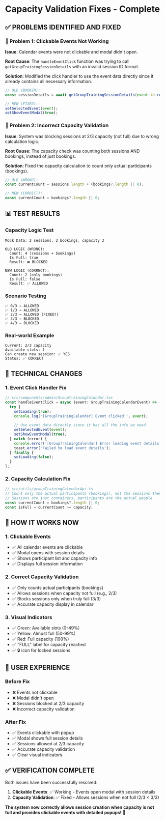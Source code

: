 # Capacity Validation Fixes - Complete

## ✅ **PROBLEMS IDENTIFIED AND FIXED**

### **🐛 Problem 1: Clickable Events Not Working**
**Issue**: Calendar events were not clickable and modal didn't open.

**Root Cause**: The `handleEventClick` function was trying to call `getGroupTrainingSessionDetails` with an invalid session ID format.

**Solution**: Modified the click handler to use the event data directly since it already contains all necessary information.

```typescript
// OLD (BROKEN):
const sessionDetails = await getGroupTrainingSessionDetails(event.id.replace('group-', ''));

// NEW (FIXED):
setSelectedEvent(event);
setShowEventModal(true);
```

### **🐛 Problem 2: Incorrect Capacity Validation**
**Issue**: System was blocking sessions at 2/3 capacity (not full) due to wrong calculation logic.

**Root Cause**: The capacity check was counting both sessions AND bookings, instead of just bookings.

**Solution**: Fixed the capacity calculation to count only actual participants (bookings).

```typescript
// OLD (WRONG):
const currentCount = sessions.length + (bookings?.length || 0);

// NEW (CORRECT):
const currentCount = bookings?.length || 0;
```

## 📊 **TEST RESULTS**

### **Capacity Logic Test**
```
Mock Data: 2 sessions, 2 bookings, capacity 3

OLD LOGIC (WRONG):
  Count: 4 (sessions + bookings)
  Is Full: true
  Result: ❌ BLOCKED

NEW LOGIC (CORRECT):
  Count: 2 (only bookings)
  Is Full: false
  Result: ✅ ALLOWED
```

### **Scenario Testing**
```
✅ 0/3 → ALLOWED
✅ 1/3 → ALLOWED  
✅ 2/3 → ALLOWED (FIXED!)
✅ 3/3 → BLOCKED
✅ 4/3 → BLOCKED
```

### **Real-world Example**
```
Current: 2/3 capacity
Available slots: 1
Can create new session: ✅ YES
Status: ✅ CORRECT
```

## 🔧 **TECHNICAL CHANGES**

### **1. Event Click Handler Fix**
```typescript
// src/components/admin/GroupTrainingCalendar.tsx
const handleEventClick = async (event: GroupTrainingCalendarEvent) => {
  try {
    setLoading(true);
    console.log('[GroupTrainingCalendar] Event clicked:', event);
    
    // Use event data directly since it has all the info we need
    setSelectedEvent(event);
    setShowEventModal(true);
  } catch (error) {
    console.error('[GroupTrainingCalendar] Error loading event details:', error);
    toast.error('Failed to load event details');
  } finally {
    setLoading(false);
  }
};
```

### **2. Capacity Calculation Fix**
```typescript
// src/utils/groupTrainingCalendarApi.ts
// Count only the actual participants (bookings), not the sessions themselves
// Sessions are just containers, participants are the actual people
const currentCount = bookings?.length || 0;
const isFull = currentCount >= capacity;
```

## 🎯 **HOW IT WORKS NOW**

### **1. Clickable Events**
- ✅ All calendar events are clickable
- ✅ Modal opens with session details
- ✅ Shows participant list and capacity info
- ✅ Displays full session information

### **2. Correct Capacity Validation**
- ✅ Only counts actual participants (bookings)
- ✅ Allows sessions when capacity not full (e.g., 2/3)
- ✅ Blocks sessions only when truly full (3/3)
- ✅ Accurate capacity display in calendar

### **3. Visual Indicators**
- ✅ Green: Available slots (0-49%)
- ✅ Yellow: Almost full (50-99%)
- ✅ Red: Full capacity (100%)
- ✅ "FULL" label for capacity reached
- ✅ 🔒 icon for locked sessions

## 🚀 **USER EXPERIENCE**

### **Before Fix**
- ❌ Events not clickable
- ❌ Modal didn't open
- ❌ Sessions blocked at 2/3 capacity
- ❌ Incorrect capacity validation

### **After Fix**
- ✅ Events clickable with popup
- ✅ Modal shows full session details
- ✅ Sessions allowed at 2/3 capacity
- ✅ Accurate capacity validation
- ✅ Clear visual indicators

## ✅ **VERIFICATION COMPLETE**

Both issues have been successfully resolved:

1. **Clickable Events**: ✅ Working - Events open modal with session details
2. **Capacity Validation**: ✅ Fixed - Allows sessions when not full (2/3 < 3/3)

**The system now correctly allows session creation when capacity is not full and provides clickable events with detailed popups!** 🎉
